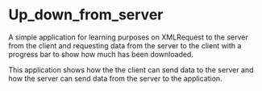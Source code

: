 # Up_down_from_server

A simple application for learning purposes on XMLRequest to the server from the client and requesting data from the server to the client with a progress bar to show how much has been downloaded.

This application shows how the the client can send data to the server and how the server can send data from the server to the application.

 

